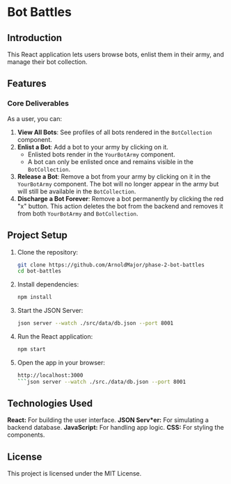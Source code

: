 # Bot Battles

## Introduction

This React application lets users browse bots, enlist them in their army, and manage their bot collection.

## Features

### Core Deliverables
As a user, you can:
1. **View All Bots**: See profiles of all bots rendered in the `BotCollection` component.
2. **Enlist a Bot**: Add a bot to your army by clicking on it. 
   - Enlisted bots render in the `YourBotArmy` component.
   - A bot can only be enlisted once and remains visible in the `BotCollection`.
3. **Release a Bot**: Remove a bot from your army by clicking on it in the `YourBotArmy` component. The bot will no longer appear in the army but will still be available in the `BotCollection`.
4. **Discharge a Bot Forever**: Remove a bot permanently by clicking the red "x" button. This action deletes the bot from the backend and removes it from both `YourBotArmy` and `BotCollection`.

## Project Setup

1. Clone the repository:
   ```bash
   git clone https://github.com/ArnoldMajor/phase-2-bot-battles
   cd bot-battles
    ```

2. Install dependencies:
    ``` bash
    npm install
    ```

3. Start the JSON Server:
    ``` bash
    json server --watch ./src/data/db.json --port 8001
    ```

4. Run the React application:
    ``` bash
    npm start
   ```

5. Open the app in your browser:
    ``` bash
    http://localhost:3000
   ```json server --watch ./src./data/db.json --port 8001

## Technologies Used

**React:** For building the user interface.
**JSON Serv*er:** For simulating a backend database.
**JavaScript:** For handling app logic.
**CSS:** For styling the components.

## License

This project is licensed under the MIT License.
   
    
